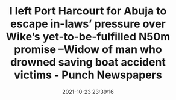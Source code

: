 ---
"title": "I left Port Harcourt for Abuja to escape in-laws’ pressure over Wike’s yet-to-be-fulfilled N50m promise –Widow of man who drowned saving boat accident victims - Punch Newspapers"
"date": "2021-10-23 23:39:16"
"feed_name": "GOOGLENEWSCONSTRUCTION"
"feed_website": "https://news.google.com/search?q=construction%2Bincident&hl=en-US&gl=US&ceid=US:en"
"feed_rss": "https://news.google.com/rss/search?q=construction%2Bincident&hl=en-US&gl=US&ceid=US:en"
"link": "https://punchng.com/i-left-port-harcourt-for-abuja-to-escape-in-laws-pressure-over-wikes-yet-to-be-fulfilled-n50m-promise-widow-of-man-who-drowned-saving-boat-accident-victims/"
"source": "{'href': 'https://punchng.com', 'title': 'Punch Newspapers'}"
"file": "_posts/2021-1-1-3e67d81d11c88f80285404f68570466d7da8f679.md"
"accident": "1"
"drilling": "0"
"represented_by": "0"
"dead": "1"
"injured": "0"
"arrested": "0"
"place": "abuja"
"where": "air site"
"causes": "escape"
"place_uri": "http://en.wikipedia.org/wiki/Abuja"
---
